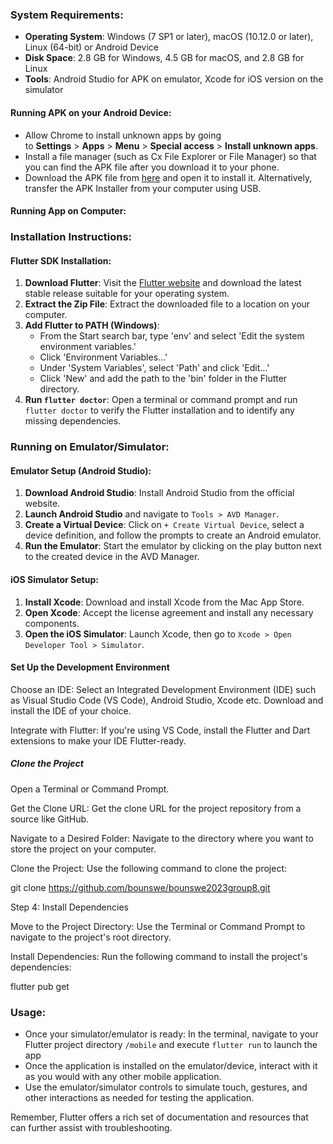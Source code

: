 ### System Requirements:

- **Operating System**: Windows (7 SP1 or later), macOS (10.12.0 or later),  Linux (64-bit) or Android Device
- **Disk Space**: 2.8 GB for Windows, 4.5 GB for macOS, and 2.8 GB for Linux
- **Tools**: Android Studio for APK on emulator, Xcode for iOS version on the simulator
#### Running APK on your Android Device:


- Allow Chrome to install unknown apps by going to **Settings** > **Apps** > **Menu** > **Special access** > **Install unknown apps**.
- Install a file manager (such as Cx File Explorer or File Manager) so that you can find the APK file after you download it to your phone.
- Download the APK file  from [here](https://github.com/bounswe/bounswe2023group8/releases/download/final-submission-g8/app-release.apk)  and open it to install it. Alternatively, transfer the APK Installer from your computer using USB.

#### Running App on Computer:

### Installation Instructions:

#### Flutter SDK Installation:

1. **Download Flutter**: Visit the [Flutter website](https://flutter.dev/) and download the latest stable release suitable for your operating system.
2. **Extract the Zip File**: Extract the downloaded file to a location on your computer.
3. **Add Flutter to PATH (Windows)**:
    - From the Start search bar, type 'env' and select 'Edit the system environment variables.'
    - Click 'Environment Variables...'
    - Under 'System Variables', select 'Path' and click 'Edit...'
    - Click 'New' and add the path to the 'bin' folder in the Flutter directory.
4. **Run `flutter doctor`**: Open a terminal or command prompt and run `flutter doctor` to verify the Flutter installation and to identify any missing dependencies.

### Running on Emulator/Simulator:

#### Emulator Setup (Android Studio):

1. **Download Android Studio**: Install Android Studio from the official website.
2. **Launch Android Studio** and navigate to `Tools > AVD Manager`.
3. **Create a Virtual Device**: Click on `+ Create Virtual Device`, select a device definition, and follow the prompts to create an Android emulator.
4. **Run the Emulator**: Start the emulator by clicking on the play button next to the created device in the AVD Manager.

#### iOS Simulator Setup:

1. **Install Xcode**: Download and install Xcode from the Mac App Store.
2. **Open Xcode**: Accept the license agreement and install any necessary components.
3. **Open the iOS Simulator**: Launch Xcode, then go to `Xcode > Open Developer Tool > Simulator`.
####  Set Up the Development Environment

Choose an IDE: Select an Integrated Development Environment (IDE) such as Visual Studio Code (VS Code), Android Studio, Xcode etc. Download and install the IDE of your choice.

Integrate with Flutter: If you're using VS Code, install the Flutter and Dart extensions to make your IDE Flutter-ready.

##### Clone the Project

Open a Terminal or Command Prompt.

Get the Clone URL: Get the clone URL for the project repository from a source like GitHub.

Navigate to a Desired Folder: Navigate to the directory where you want to store the project on your computer.

Clone the Project: Use the following command to clone the project:

git clone https://github.com/bounswe/bounswe2023group8.git

Step 4: Install Dependencies

Move to the Project Directory: Use the Terminal or Command Prompt to navigate to the project's root directory.

Install Dependencies: Run the following command to install the project's dependencies:

flutter pub get
### Usage:

- Once your simulator/emulator is ready: In the terminal, navigate to your Flutter project directory `/mobile` and execute `flutter run` to launch the app
- Once the application is installed on the emulator/device, interact with it as you would with any other mobile application.
- Use the emulator/simulator controls to simulate touch, gestures, and other interactions as needed for testing the application.

Remember, Flutter offers a rich set of documentation and resources that can further assist with troubleshooting.
